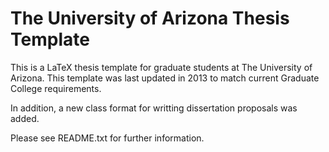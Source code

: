 # The University of Arizona Thesis Template

This is a LaTeX thesis template for graduate students at The University of
Arizona. This template was last updated in 2013 to match current Graduate
College requirements.

In addition, a new class format for writting dissertation proposals was added.

Please see README.txt for further information.
